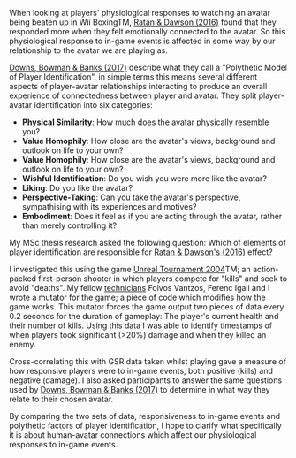 When looking at players' physiological responses to watching an avatar being beaten up in Wii BoxingTM, [Ratan & Dawson (2016)](http://journals.sagepub.com/doi/pdf/10.1177/0093650215570652) found that they responded more when they felt emotionally connected to the avatar. So this physiological response to in-game events is affected in some way by our relationship to the avatar we are playing as.

[Downs, Bowman & Banks (2017)](http://psycnet.apa.org/doiLanding?doi=10.1037%2Fppm0000170) describe what they call a "Polythetic Model of Player Identification", in simple terms this means several different aspects of player-avatar relationships interacting to produce an overall experience of connectedness between player and avatar. They split player-avatar identification into six categories:

- **Physical Similarity**: How much does the avatar physically resemble you?
- **Value Homophily**: How close are the avatar's views, background and outlook on life to your own?
- **Value Homophily**: How close are the avatar's views, background and outlook on life to your own?
- **Wishful Identification**: Do you wish you were more like the avatar?
- **Liking**: Do you like the avatar?
- **Perspective-Taking**: Can you take the avatar's perspective, sympathising with its experiences and motives?
- **Embodiment**: Does it feel as if you are acting through the avatar, rather than merely controlling it?

My MSc thesis research asked the following question: Which of elements of player identification are responsible for [Ratan & Dawson's (2016)](http://journals.sagepub.com/doi/pdf/10.1177/0093650215570652) effect?

I investigated this using the game [Unreal Tournament 2004](https://store.steampowered.com/app/13230/Unreal_Tournament_2004_Editors_Choice_Edition/)TM; an action-packed first-person shooter in which players compete for "kills" and seek to avoid "deaths". My fellow [technicians](http://psychtech.co.uk) Foivos Vantzos, Ferenc Igali and I wrote a mutator for the game; a piece of code which modifies how the game works. This mutator forces the game output two pieces of data every 0.2 seconds for the duration of gameplay: The player's current health and their number of kills. Using this data I was able to identify timestamps of when players took significant (>20%) damage and when they killed an enemy.

Cross-correlating this with GSR data taken whilst playing gave a measure of how responsive players were to in-game events, both positive (kills) and negative (damage). I also asked participants to answer the same questions used by [Downs, Bowman & Banks (2017)](http://psycnet.apa.org/doiLanding?doi=10.1037%2Fppm0000170) to determine in what way they relate to their chosen avatar.

By comparing the two sets of data, responsiveness to in-game events and polythetic factors of player identification, I hope to clarify what specifically it is about human-avatar connections which affect our physiological responses to in-game events.